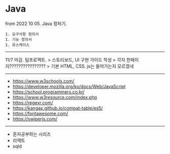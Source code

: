 # Java

from 2022 10 05. Java 정처기.

    1. 요구사항 정의서
    1. 기능 정의서
    1. 유스케이스 

------------
11/7 마감. 팀프로젝트.
    > 스토리보드, UI 구현 가이드 작성
    > 각자 한페이지????????????????
    > 기본 HTML, CSS. js는 들어가는지 모르겠네

-------------
- https://www.w3schools.com/
- https://developer.mozilla.org/ko/docs/Web/JavaScript
- https://school.programmers.co.kr/
- https://www.w3resource.com/index.php
- https://regexr.com/
- https://kangax.github.io/compat-table/es5/
- https://fontawesome.com/
- https://swiperjs.com/
-------------

- 혼자공부하는 시리즈
- 리액트
- sqld
